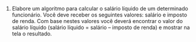 1. Elabore um algoritmo para calcular o salário líquido de um determinado funcionário. Você deve receber os seguintes valores: salário e imposto de renda. Com base nestes valores você deverá encontrar o valor do salário líquido (salário líquido = salário – imposto de renda) e mostrar na tela o resultado.
